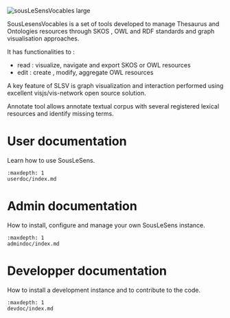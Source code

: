 ![sousLeSensVocables large](https://user-images.githubusercontent.com/1880078/130787939-adf887d3-0054-4aa7-9867-0fbcd5bfc7a2.png)

SousLesensVocables is a set of tools developed to manage Thesaurus and Ontologies resources through SKOS , OWL and RDF standards and graph visualisation approaches.

It has functionalities to :

- read : visualize, navigate and export SKOS or OWL resources
- edit : create , modify, aggregate OWL resources

A key feature of SLSV is graph visualization and interaction performed using excellent visjs/vis-network open source solution.

Annotate tool allows annotate textual corpus with several registered lexical resources and identify missing terms.

# User documentation

Learn how to use SousLeSens.

```{toctree}
:maxdepth: 1
userdoc/index.md
```

# Admin documentation

How to install, configure and manage your own SousLeSens instance.

```{toctree}
:maxdepth: 1
admindoc/index.md
```

# Developper documentation

How to install a development instance and to contribute to the code.

```{toctree}
:maxdepth: 1
devdoc/index.md
```
